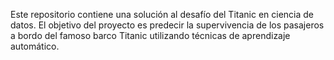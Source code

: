 Este repositorio contiene una solución al desafío del Titanic en ciencia de datos. El objetivo del proyecto es predecir la supervivencia de los pasajeros a bordo del famoso barco Titanic utilizando técnicas de aprendizaje automático.
